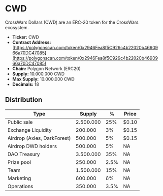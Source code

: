 # CWD

CrossWars Dollars (CWD) are an ERC-20 token for the CrossWars ecosystem. 

* **Ticker:** CWD
* **Contract Address:** [https://polygonscan.com/token/0x2946Fea8f5C929c4b22020b4690966a70DC47085](https://polygonscan.com/token/0x2946Fea8f5C929c4b22020b4690966a70DC47085) 
* **Chain:** Polygon Network \(ERC20\)
* **Supply:** 10.000.000 CWD
* **Max Supply:** 10.000.000 CWD
* **Decimals:** 18

## Distribution


| Type 	| Supply 	| % 	| Price     |
|------	|--------------	|--------------| ---	|
|Public sale      	|       2.500.000       	|   25%	| $0.10	|
|Exchange Liquidity      	|      200.000        	|   3%	| $0.15	|
|Airdrop (Axies, DarkForest)      	|       500.000       	|   5%	| $0.15	|
|Airdrop DWD holders	|       500.000       	|   5%	| NA	|
|DAO Treasury	|       3.500.000       	|   35%	| NA	|
|Prize pool      	|       250.000       	|   2.5%	| NA	|
|Team      	|      1.500.000        	|   15%	| NA	|
|Marketing      	|      600.000        	|   6%	| NA	|
|Operations      	|      350.000        	|   3.5%	| NA	|
